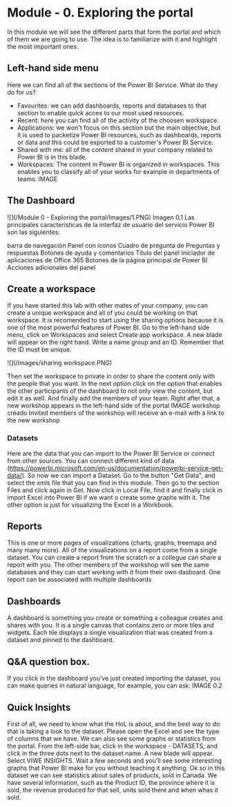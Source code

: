 # Module - 0. Exploring the portal
In this module we will see the different parts that form the portal and which of them we are going to use. The idea is to familiarize with it and highlight the most important ones.
## Left-hand side menu
Here we can find all of the sections of the Power BI Service. What do they do for us?
* Favourites: we can add dashboards, reports and databases to that section to enable quick acces to our most used resources.
* Recent: here you can find all of the activity of the choosen workspace.
* Applications: we won't focus on this section but the main objective, but it is used to packetize Power BI resources, such as dashboards, reports or data and this could be exported to a customer's Power BI Service.
* Shared with me: all of the content shared in your company related to Power BI is in this blade.
* Workspaces: The content in Power BI is organized in workspaces. This enables you to classify all of your works for example in departments of teams.
IMAGE

## The Dashboard
 ![](/Module 0 - Exploring the portal/Images/1.PNG)
Imagen 0.1
Las principales características de la interfaz de usuario del servicio Power BI son las siguientes:

barra de navegación
Panel con iconos
Cuadro de pregunta de Preguntas y respuestas
Botones de ayuda y comentarios
Título del panel
Iniciador de aplicaciones de Office 365
Botones de la página principal de Power BI
Acciones adicionales del panel




## Create a workspace
If you have started this lab with other mates of your company, you can create a unique workspace and all of you could be working on that workspace. It is recomended to start using the sharing options because it is one of the most powerful features of Power BI.
Go to the left-hand side menu, click on Workspaces and select Create app workspace. A new blade will appear on the right hand. Write a name group and an ID. Remember that the ID must be unique.

 ![](/Images/sharing workspace.PNG)
 
Then set the workspace to private in order to share the content only with the people that you want. In the next option click on the option that enables the other participants of the dashboard to not only view the content, but edit it as well.
And finally add the members of your team. Right after that, a new workshop appears in the left-hand side of the portal
IMAGE workshop creado
Invited members of the workshop will receive an e-mail with a link to the new workshop

### Datasets
Here are the data that you can import to the Power BI Service or connect from other sources. You can connect different kind of data (https://powerbi.microsoft.com/en-us/documentation/powerbi-service-get-data/).
So now we can import a Dataset. Go to the button "Get Data", and select the xmls file that you can find in this module. Then go to the section Files and click again in Get. Now click in Local File, find it and finally click in import Excel into Power BI if we want o create some graphs with it. The other option is just for visualizing the Excel in a Workbook. 

## Reports
This is one or more pages of visualizations (charts, graphs, treemaps and many many more). All of the visualizations on a report come from a single dataset. You can create a report from the scratch or a collegue can share a report with you. The other members of the workshop will see the same databases and they can start working with it from their own dasboard. One report can be associated with multiple dashboards

## Dashboards
A dashboard is something you create or something a colleague creates and shares with you. It is a single canvas that contains zero or more tiles and widgets. Each tile displays a single visualization that was created from a dataset and pinned to the dashboard.

## Q&A question box.
If you click in the dashboard you've just created importing the dataset, you can make queries in natural language, for example, you can ask:
IMAGE 0.2

## Quick Insights
First of all, we need to know what the HoL is about, and the best way to do that is taking a look to the dataset. Please open the Excel and see the type of columns that we have.
We can also see some graphs or statistics from the portal. From the left-side bar, click in the workspace - DATASETS, and click in the three dots next to the dataset name. A new blade will appear. Select VIWE INSIGHTS. Wait a few seconds and you'll see some interesting graphs that Power BI make for you without teaching it anything. 
Ok so in this dataset we can see statistics about sales of products, sold in Canada. We have several information, such as the Product ID, the province where it is sold, the revenue produced for that sell, units sold there and when whas it sold.
